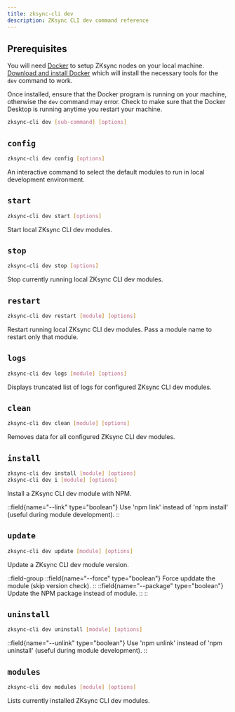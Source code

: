 ```yaml
---
title: zksync-cli dev
description: ZKsync CLI dev command reference
---
```


## Prerequisites

You will need [Docker](https://www.docker.com) to setup ZKsync nodes on your local machine.
[Download and install Docker](https://www.docker.com/get-started/) which will install the necessary tools for the `dev` command to work.

Once installed, ensure that the Docker program is running on your machine, otherwise the `dev` command may error.
Check to make sure that the Docker Desktop is running anytime you restart your machine.

```sh
zksync-cli dev [sub-command] [options]
```

## `config`

```sh
zksync-cli dev config [options]
```

An interactive command to select the default modules to run in local development environment.

## `start`

```sh
zksync-cli dev start [options]
```

Start local ZKsync CLI dev modules.

## `stop`

```sh
zksync-cli dev stop [options]
```

Stop currently running local ZKsync CLI dev modules.

## `restart`

```sh
zksync-cli dev restart [module] [options]
```

Restart running local ZKsync CLI dev modules.
Pass a module name to restart only that module.

## `logs`

```sh
zksync-cli dev logs [module] [options]
```

Displays truncated list of logs for configured ZKsync CLI dev modules.

## `clean`

```sh
zksync-cli dev clean [module] [options]
```

Removes data for all configured ZKsync CLI dev modules.

## `install`

```sh
zksync-cli dev install [module] [options]
zksync-cli dev i [module] [options]
```

Install a ZKsync CLI dev module with NPM.

::field{name="--link" type="boolean"}
Use 'npm link' instead of 'npm install' (useful during module development).
::

## `update`

```sh
zksync-cli dev update [module] [options]
```

Update a ZKsync CLI dev module version.

::field-group
  ::field{name="--force" type="boolean"}
  Force upddate the module (skip version check).
  ::
  ::field{name="--package" type="boolean"}
  Update the NPM package instead of module.
  ::
::

## `uninstall`

```sh
zksync-cli dev uninstall [module] [options]
```

::field{name="--unlink" type="boolean"}
Use 'npm unlink' instead of 'npm uninstall' (useful during module development).
::

## `modules`

```sh
zksync-cli dev modules [module] [options]
```

Lists currently installed ZKsync CLI dev modules.
